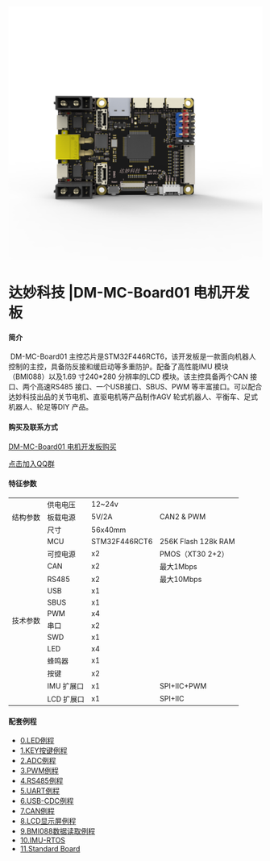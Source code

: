 ![logo](img/logo.png)

# 达妙科技 |DM-MC-Board01 电机开发板

#### 简介
​		DM-MC-Board01 主控芯片是STM32F446RCT6，该开发板是一款面向机器人控制的主控，具备防反接和缓启动等多重防护。配备了高性能IMU 模块（BMI088）以及1.69 寸240*280 分辨率的LCD 模块。该主控具备两个CAN 接口、两个高速RS485 接口、一个USB接口、SBUS、PWM 等丰富接口。可以配合达妙科技出品的关节电机、直驱电机等产品制作AGV 轮式机器人、平衡车、足式机器人、轮足等DIY 产品。

#### 购买及联系方式

[DM-MC-Board01 电机开发板购买](https://item.taobao.com/item.htm?spm=a1z10.1-c-s.w4004-23557095002.20.74b428f6vgeJIX&id=711680485840)

[点击加入QQ群](http://qm.qq.com/cgi-bin/qm/qr?_wv=1027&k=XOisouvvC5y5ssbAy7mRlUO3X79Xf_Qe&authKey=gWyI73ONFqJKoZgGQZDS3x3xlVp0t92sLdXI4wVPEjzYGzALrhA6cd%2FFf3qyvOYM&noverify=0&group_code=174204312)

#### 特征参数



<table>
	<tr >
	    <td rowspan="3">结构参数
	    <td>供电电压</td>
	    <td>12~24v</td>
		<td></td>
    </tr>
	<tr>
	    <td>板载电源</td>
	    <td>5V/2A</td>
        <td>CAN2 & PWM</td>
	</tr>
	<tr>
	    <td>尺寸</td>
	    <td>56x40mm</td>
        <td></td>
	</tr>
    	<tr >
	    <td rowspan="14">技术参数
	    <td>MCU</td>
	    <td>STM32F446RCT6</td>
		<td>256K Flash 128k RAM</td>
    </tr>
	<tr>
	    <td >可控电源</td>
	    <td>x2</td>
	    <td>PMOS（XT30 2+2）</td>
	</tr>
	<tr>
	    <td >CAN</td>
	    <td >x2</td>
	    <td >最大1Mbps</td>
	</tr>
	<tr>
	    <td >RS485</td>
	    <td >x2</td>
	    <td >最大10Mbps</td>
	</tr>
	<tr>
	    <td >USB</td>
	    <td >x1</td>
	    <td ></td>
	</tr>
    <tr>
	    <td >SBUS</td>
	    <td >x1</td>
	    <td ></td>
	</tr>
     <tr>
	    <td >PWM</td>
	    <td >x4</td>
	    <td ></td>
	</tr>
     <tr>
	    <td >串口</td>
	    <td >x2</td>
	    <td ></td>
	</tr>
    	</tr>
     <tr>
	    <td >SWD</td>
	    <td >x1</td>
	    <td ></td>
	</tr>
     <tr>
	    <td >LED</td>
	    <td >x4</td>
	    <td ></td>
	</tr>
     <tr>
	    <td >蜂鸣器</td>
	    <td >x1</td>
	    <td ></td>
	</tr>
     <tr>
	    <td >按键</td>
	    <td >x2</td>
	    <td ></td>
	</tr>
     <tr>
	    <td >IMU 扩展口</td>
	    <td >x1</td>
	    <td >SPI+IIC+PWM</td>
	</tr>
     <tr>
	    <td >LCD 扩展口</td>
	    <td >x1</td>
	    <td >SPI+IIC</td>
	</tr>
<table>




#### 配套例程


* [0.LED例程](LED)
* [1.KEY按键例程](Key_exit)
* [2.ADC例程](ADC)
* [3.PWM例程](PWM)
* [4.RS485例程](RS485)
* [5.UART例程](UART5)
* [6.USB-CDC例程](USB-CDC)
* [7.CAN例程](Key_exit)
* [8.LCD显示屏例程](LCD)
* [9.BMI088数据读取例程](IMU-BMI088)
* [10.IMU-RTOS](IMU-RTOS)
* [11.Standard Board](AllInOne)



